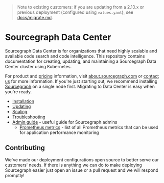 > Note to existing customers: if you are updating from a 2.10.x or previous deployment (configured
> using `values.yaml`), see [docs/migrate.md](docs/migrate.md).

# Sourcegraph Data Center

Sourcegraph Data Center is for organizations that need highly scalable and available code search and
code intelligence. This repository contains documentation for creating, updating, and maintaining a
Sourcegraph Data Center cluster using Kubernetes.

For product and [pricing](https://about.sourcegraph.com/pricing/) information,
visit [about.sourcegraph.com](https://about.sourcegraph.com)
or [contact us](https://about.sourcegraph.com/contact/sales) for more information. If you're just
starting out, we recommend installing [Sourcegraph](https://about.sourcegraph.com/docs) on a single
node first. Migrating to Data Center is easy when you're ready.

- [Installation](docs/install.md)
- [Updating](docs/update.md)
- [Scaling](docs/scale.md)
- [Troubleshooting](docs/troubleshoot.md)
- [Admin guide](docs/admin-guide.md) - useful guide for Sourcegraph admins
  - [Prometheus metrics](docs/prom-metrics.md) - list of all Prometheus metrics that can be used for
    application performance monitoring

## Contributing

We've made our deployment configurations open source to better serve our customers' needs. If there is anything we can do to make deploying Sourcegraph easier just open an issue or a pull request and we will respond promptly!
